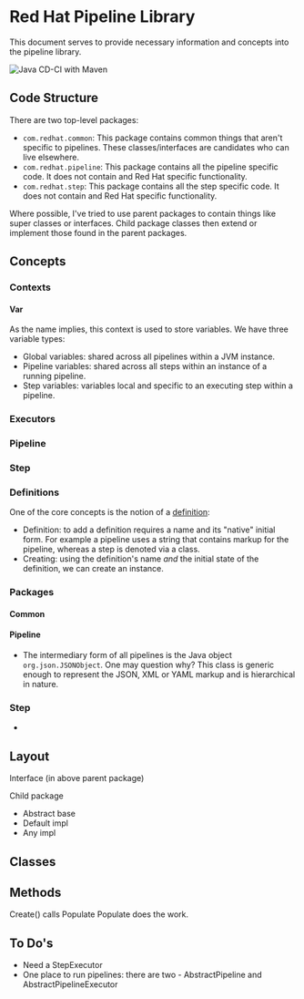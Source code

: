 # Red Hat Pipeline Library

This document serves to provide necessary information and concepts into the pipeline library.

![Java CD-CI with Maven](https://github.com/redhataccess/pipeline/workflows/Java%20CD-CI%20with%20Maven/badge.svg?branch=master)

## Code Structure

There are two top-level packages:

* `com.redhat.common`:  This package contains common things that aren't specific to pipelines.  These classes/interfaces are candidates who can live elsewhere. 
* `com.redhat.pipeline`:  This package contains all the pipeline specific code.  It does not contain and Red Hat specific functionality.
* `com.redhat.step`:  This package contains all the step specific code.  It does not contain and Red Hat specific functionality.

Where possible, I've tried to use parent packages to contain things like super classes or interfaces.  Child package classes then extend or implement those found in the parent packages.

## Concepts

### Contexts

#### Var

As the name implies, this context is used to store variables.  We have three variable types:
* Global variables:  shared across all pipelines within a JVM instance.
* Pipeline variables:  shared across all steps within an instance of a running pipeline.
* Step variables:  variables local and specific to an executing step within a pipeline.

### Executors

### Pipeline

### Step

### Definitions

One of the core concepts is the notion of a [definition](https://gitlab.cee.redhat.com/customer-platform/pipeline/blob/main/src/main/java/com/redhat/common/Definitions.java):

* Definition:  to add a definition requires a name and its "native" initial form.  For example a pipeline uses a string that contains markup for the pipeline, whereas a step is denoted via a class.
* Creating:  using the definition's name _and_ the initial state of the definition, we can create an instance.

### Packages

#### Common

#### Pipeline

* The intermediary form of all pipelines is the Java object `org.json.JSONObject`.  One may question why?  This class is generic enough to represent the JSON, XML or YAML markup and is hierarchical in nature.

### Step

* 

## Layout
Interface (in above parent package)

Child package
  - Abstract base
  - Default impl
  - Any impl

## Classes

## Methods

Create() calls Populate
Populate does the work.

## To Do's

* Need a StepExecutor
* One place to run pipelines:  there are two - AbstractPipeline and AbstractPipelineExecutor